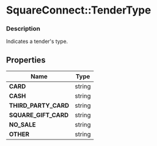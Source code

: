 # SquareConnect::TenderType

### Description

Indicates a tender's type.

## Properties
Name | Type
------------ | -------------
**CARD** | string
**CASH** | string
**THIRD_PARTY_CARD** | string
**SQUARE_GIFT_CARD** | string
**NO_SALE** | string
**OTHER** | string


